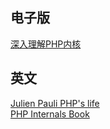 ## 电子版
<a href="http://www.php-internals.com/book/">深入理解PHP内核</a>
## 英文
<a href="http://jpauli.github.io/index.html">Julien Pauli PHP's life </a><br>
<a href="http://www.phpinternalsbook.com/">PHP Internals Book</a>
